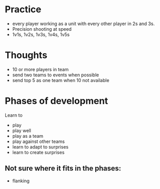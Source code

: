 # Practice

- every player working as a unit with every other player in 2s and 3s.
- Precision shooting at speed
- 1v1s, 1v2s, 1v3s, 1v4s, 1v5s

# Thoughts

- 10 or more players in team
 - send two teams to events when possible
 - send top 5 as one team when 10 not available

# Phases of development

Learn to
- play
- play well
- play as a team
- play against other teams
 - learn to adapt to surprises
 - learn to create surprises

## Not sure where it fits in the phases:

- flanking
